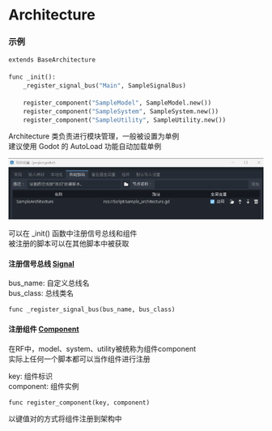 # Architecture
### 示例
```python
extends BaseArchitecture

func _init():
	_register_signal_bus("Main", SampleSignalBus)
	
	register_component("SampleModel", SampleModel.new())
	register_component("SampleSystem", SampleSystem.new())
	register_component("SampleUtility", SampleUtility.new())
```

Architecture 类负责进行模块管理，一般被设置为单例  
建议使用 Godot 的 AutoLoad 功能自动加载单例  

![Alt text](image/AutoLoad.png)  

可以在 _init() 函数中注册信号总线和组件  
被注册的脚本可以在其他脚本中被获取

#### 注册信号总线 [Signal](Signal.md)
bus_name: 自定义总线名  
bus_class: 总线类名

```python
func _register_signal_bus(bus_name, bus_class)
```

#### 注册组件 [Component](Component.md)
在RF中，model、system、utility被统称为组件component  
实际上任何一个脚本都可以当作组件进行注册

key: 组件标识  
component: 组件实例 

```python
func register_component(key, component)
```

以键值对的方式将组件注册到架构中  